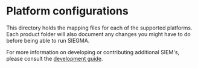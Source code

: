 # Platform configurations

This directory holds the mapping files for each of the supported platforms. Each product folder will also document any changes you might have to do before being able to run SIEGMA. 

For more information on developing or contributing additional SIEM's, please consult the [development guide](../development-guide.md).
